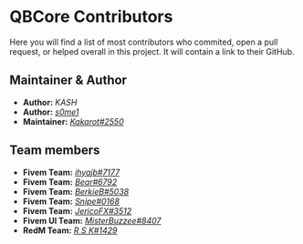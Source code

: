 # QBCore Contributors
Here you will find a list of most contributors who commited, open a pull request, or helped overall in this project. It will contain a link to their GitHub.

## Maintainer & Author
- **Author:** *KASH*
- **Author:** [*s0me1*](https://github.com/s0me1k)
- **Maintainer:** [*Kakarot#2550*](https://github.com/GhzGarage)

## Team members
- **Fivem Team:** [*ihyajb#7177*](https://github.com/ihyajb)
- **Fivem Team:** [*Bear#6792*](https://github.com/Developer-Bear)
- **Fivem Team:** [*BerkieB#5038*](https://github.com/BerkieBb)
- **Fivem Team:** [*Snipe#0168*](https://github.com/pushkart2)
- **Fivem Team:** [*JericoFX#3512*](https://github.com/JericoFX)
- **Fivem UI Team:** [*MisterBuzzee#8407*](https://github.com/MisterBuzzee)
- **RedM Team:** [*R S K#1429*](https://github.com/IRISK77)